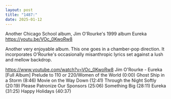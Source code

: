 ```yaml
---
layout: post
title: "1487:"
date: 2025-01-12
---
```


Another Chicago School album, Jim O'Rourke's 1999 album Eureka 
https://youtu.be/VOc_0KwoRw8

Another very enjoyable album. This one goes in a chamber-pop direction. It incorporates O'Rourke's occasionally misanthropic lyrics set against a lush and mellow backdrop.

https://www.youtube.com/watch?v=VOc_0KwoRw8
Jim O'Rourke - Eureka [Full Album]
Prelude to 110 or 220/Women of the World (0:00)
Ghost Ship in a Storm (8:46)
Movie on the Way Down (12:41)
Through the Night Softly (20:19)
Please Patronize Our Sponsors (25:06)
Something Big (28:11)
Eureka (31:25)
Happy Holidays (40:37)
